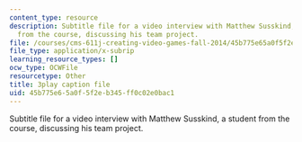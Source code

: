 ```yaml
---
content_type: resource
description: Subtitle file for a video interview with Matthew Susskind, a student
  from the course, discussing his team project.
file: /courses/cms-611j-creating-video-games-fall-2014/45b775e65a0f5f2eb345ff0c02e0bac1_uX-D5Q_5v4A.vtt
file_type: application/x-subrip
learning_resource_types: []
ocw_type: OCWFile
resourcetype: Other
title: 3play caption file
uid: 45b775e6-5a0f-5f2e-b345-ff0c02e0bac1
---
```

Subtitle file for a video interview with Matthew Susskind, a student from the course, discussing his team project.